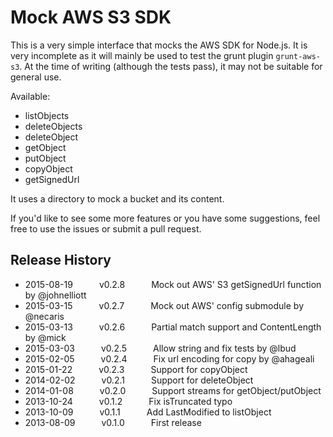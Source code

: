 # Mock AWS S3 SDK

This is a very simple interface that mocks the AWS SDK for Node.js.
It is very incomplete as it will mainly be used to test the grunt plugin `grunt-aws-s3`.
At the time of writing (although the tests pass), it may not be suitable for general use.

Available:
- listObjects
- deleteObjects
- deleteObject
- getObject
- putObject
- copyObject
- getSignedUrl

It uses a directory to mock a bucket and its content.

If you'd like to see some more features or you have some suggestions, feel free to use the issues or submit a pull request.

## Release History
* 2015-08-19   v0.2.8   Mock out AWS' S3 getSignedUrl function by @johnelliott
* 2015-03-15   v0.2.7   Mock out AWS' config submodule by @necaris
* 2015-03-13   v0.2.6   Partial match support and ContentLength by @mick
* 2015-03-03   v0.2.5   Allow string and fix tests by @lbud
* 2015-02-05   v0.2.4   Fix url encoding for copy by @ahageali
* 2015-01-22   v0.2.3   Support for copyObject
* 2014-02-02   v0.2.1   Support for deleteObject
* 2014-01-08   v0.2.0   Support streams for getObject/putObject
* 2013-10-24   v0.1.2   Fix isTruncated typo
* 2013-10-09   v0.1.1   Add LastModified to listObject
* 2013-08-09   v0.1.0   First release
